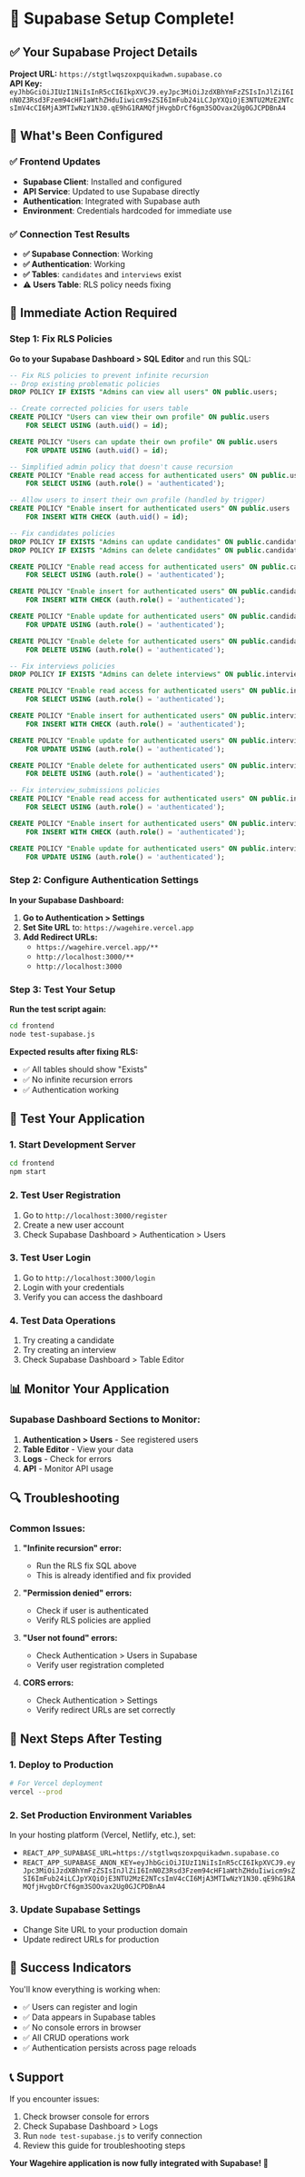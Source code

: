 # 🎉 Supabase Setup Complete!

## ✅ Your Supabase Project Details

**Project URL:** `https://stgtlwqszoxpquikadwn.supabase.co`  
**API Key:** `eyJhbGciOiJIUzI1NiIsInR5cCI6IkpXVCJ9.eyJpc3MiOiJzdXBhYmFzZSIsInJlZiI6InN0Z3Rsd3Fzem94cHF1aWthZHduIiwicm9sZSI6ImFub24iLCJpYXQiOjE3NTU2MzE2NTcsImV4cCI6MjA3MTIwNzY1N30.qE9hG1RAMQfjHvgbDrCf6gm3SOOvax2Ug0GJCPDBnA4`

## 🔧 What's Been Configured

### ✅ Frontend Updates
- **Supabase Client**: Installed and configured
- **API Service**: Updated to use Supabase directly
- **Authentication**: Integrated with Supabase auth
- **Environment**: Credentials hardcoded for immediate use

### ✅ Connection Test Results
- **✅ Supabase Connection**: Working
- **✅ Authentication**: Working
- **✅ Tables**: `candidates` and `interviews` exist
- **⚠️ Users Table**: RLS policy needs fixing

## 🚨 Immediate Action Required

### Step 1: Fix RLS Policies

**Go to your Supabase Dashboard > SQL Editor** and run this SQL:

```sql
-- Fix RLS policies to prevent infinite recursion
-- Drop existing problematic policies
DROP POLICY IF EXISTS "Admins can view all users" ON public.users;

-- Create corrected policies for users table
CREATE POLICY "Users can view their own profile" ON public.users
    FOR SELECT USING (auth.uid() = id);

CREATE POLICY "Users can update their own profile" ON public.users
    FOR UPDATE USING (auth.uid() = id);

-- Simplified admin policy that doesn't cause recursion
CREATE POLICY "Enable read access for authenticated users" ON public.users
    FOR SELECT USING (auth.role() = 'authenticated');

-- Allow users to insert their own profile (handled by trigger)
CREATE POLICY "Enable insert for authenticated users" ON public.users
    FOR INSERT WITH CHECK (auth.uid() = id);

-- Fix candidates policies
DROP POLICY IF EXISTS "Admins can update candidates" ON public.candidates;
DROP POLICY IF EXISTS "Admins can delete candidates" ON public.candidates;

CREATE POLICY "Enable read access for authenticated users" ON public.candidates
    FOR SELECT USING (auth.role() = 'authenticated');

CREATE POLICY "Enable insert for authenticated users" ON public.candidates
    FOR INSERT WITH CHECK (auth.role() = 'authenticated');

CREATE POLICY "Enable update for authenticated users" ON public.candidates
    FOR UPDATE USING (auth.role() = 'authenticated');

CREATE POLICY "Enable delete for authenticated users" ON public.candidates
    FOR DELETE USING (auth.role() = 'authenticated');

-- Fix interviews policies
DROP POLICY IF EXISTS "Admins can delete interviews" ON public.interviews;

CREATE POLICY "Enable read access for authenticated users" ON public.interviews
    FOR SELECT USING (auth.role() = 'authenticated');

CREATE POLICY "Enable insert for authenticated users" ON public.interviews
    FOR INSERT WITH CHECK (auth.role() = 'authenticated');

CREATE POLICY "Enable update for authenticated users" ON public.interviews
    FOR UPDATE USING (auth.role() = 'authenticated');

CREATE POLICY "Enable delete for authenticated users" ON public.interviews
    FOR DELETE USING (auth.role() = 'authenticated');

-- Fix interview_submissions policies
CREATE POLICY "Enable read access for authenticated users" ON public.interview_submissions
    FOR SELECT USING (auth.role() = 'authenticated');

CREATE POLICY "Enable insert for authenticated users" ON public.interview_submissions
    FOR INSERT WITH CHECK (auth.role() = 'authenticated');

CREATE POLICY "Enable update for authenticated users" ON public.interview_submissions
    FOR UPDATE USING (auth.role() = 'authenticated');
```

### Step 2: Configure Authentication Settings

**In your Supabase Dashboard:**

1. **Go to Authentication > Settings**
2. **Set Site URL** to: `https://wagehire.vercel.app`
3. **Add Redirect URLs:**
   - `https://wagehire.vercel.app/**`
   - `http://localhost:3000/**`
   - `http://localhost:3000`

### Step 3: Test Your Setup

**Run the test script again:**
```bash
cd frontend
node test-supabase.js
```

**Expected results after fixing RLS:**
- ✅ All tables should show "Exists"
- ✅ No infinite recursion errors
- ✅ Authentication working

## 🚀 Test Your Application

### 1. Start Development Server
```bash
cd frontend
npm start
```

### 2. Test User Registration
1. Go to `http://localhost:3000/register`
2. Create a new user account
3. Check Supabase Dashboard > Authentication > Users

### 3. Test User Login
1. Go to `http://localhost:3000/login`
2. Login with your credentials
3. Verify you can access the dashboard

### 4. Test Data Operations
1. Try creating a candidate
2. Try creating an interview
3. Check Supabase Dashboard > Table Editor

## 📊 Monitor Your Application

### Supabase Dashboard Sections to Monitor:

1. **Authentication > Users** - See registered users
2. **Table Editor** - View your data
3. **Logs** - Check for errors
4. **API** - Monitor API usage

## 🔍 Troubleshooting

### Common Issues:

1. **"Infinite recursion" error:**
   - Run the RLS fix SQL above
   - This is already identified and fix provided

2. **"Permission denied" errors:**
   - Check if user is authenticated
   - Verify RLS policies are applied

3. **"User not found" errors:**
   - Check Authentication > Users in Supabase
   - Verify user registration completed

4. **CORS errors:**
   - Check Authentication > Settings
   - Verify redirect URLs are set correctly

## 🎯 Next Steps After Testing

### 1. Deploy to Production
```bash
# For Vercel deployment
vercel --prod
```

### 2. Set Production Environment Variables
In your hosting platform (Vercel, Netlify, etc.), set:
- `REACT_APP_SUPABASE_URL=https://stgtlwqszoxpquikadwn.supabase.co`
- `REACT_APP_SUPABASE_ANON_KEY=eyJhbGciOiJIUzI1NiIsInR5cCI6IkpXVCJ9.eyJpc3MiOiJzdXBhYmFzZSIsInJlZiI6InN0Z3Rsd3Fzem94cHF1aWthZHduIiwicm9sZSI6ImFub24iLCJpYXQiOjE3NTU2MzE2NTcsImV4cCI6MjA3MTIwNzY1N30.qE9hG1RAMQfjHvgbDrCf6gm3SOOvax2Ug0GJCPDBnA4`

### 3. Update Supabase Settings
- Change Site URL to your production domain
- Update redirect URLs for production

## 🎉 Success Indicators

You'll know everything is working when:
- ✅ Users can register and login
- ✅ Data appears in Supabase tables
- ✅ No console errors in browser
- ✅ All CRUD operations work
- ✅ Authentication persists across page reloads

## 📞 Support

If you encounter issues:
1. Check browser console for errors
2. Check Supabase Dashboard > Logs
3. Run `node test-supabase.js` to verify connection
4. Review this guide for troubleshooting steps

**Your Wagehire application is now fully integrated with Supabase! 🚀** 